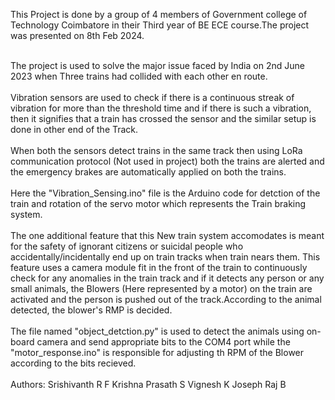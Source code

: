 This Project is done by a group of 4 members of Government college of Technology Coimbatore in their Third year of BE ECE course.The project was presented on 8th Feb 2024.
<br>

<br>
The project is used to solve the major issue faced by India on 2nd June 2023 when Three trains had collided with each other en route.
<br>

<br>
Vibration sensors are used to check if there is a continuous streak of vibration for more than the threshold time and if there is such a vibration, then it signifies that a train has crossed the sensor and the similar setup is done in other end of the Track.
<br>

<br>
When both the sensors detect trains in the same track then using LoRa communication protocol (Not used in project) both the trains are alerted and the emergency brakes are automatically applied on both the trains.
<br>

<br>
Here the "Vibration_Sensing.ino" file is the Arduino code for detction of the train and rotation of the servo motor which represents the Train braking system.
<br>

<br>
The one additional feature that this New train system accomodates is meant for the safety of ignorant citizens or suicidal people who accidentally/incidentally end up on train tracks when train nears them. This feature uses a camera module fit in the front of the train to continuously check for any anomalies in the train track and if it detects any person or any small animals, the Blowers (Here represented by a motor) on the train are activated and the person is pushed out of the track.According to the animal detected, the blower's RMP is decided.
<br>

<br>
The file named "object_detction.py" is used to detect the animals using on-board camera and send appropriate bits to the COM4 port while the "motor_response.ino" is responsible for adjusting th RPM of the Blower according to the bits recieved.
<br>


<br>
Authors:
    Srishivanth R F
    Krishna Prasath S
    Vignesh K
    Joseph Raj B    